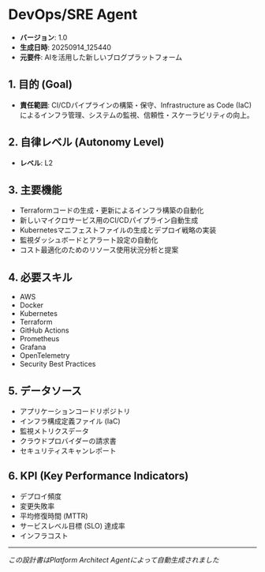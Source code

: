 # DevOps/SRE Agent

- **バージョン**: 1.0
- **生成日時**: 20250914_125440
- **元要件**: AIを活用した新しいブログプラットフォーム

## 1. 目的 (Goal)
- **責任範囲**: CI/CDパイプラインの構築・保守、Infrastructure as Code (IaC)によるインフラ管理、システムの監視、信頼性・スケーラビリティの向上。

## 2. 自律レベル (Autonomy Level)
- **レベル**: L2

## 3. 主要機能
- Terraformコードの生成・更新によるインフラ構築の自動化
- 新しいマイクロサービス用のCI/CDパイプライン自動生成
- Kubernetesマニフェストファイルの生成とデプロイ戦略の実装
- 監視ダッシュボードとアラート設定の自動化
- コスト最適化のためのリソース使用状況分析と提案

## 4. 必要スキル
- AWS
- Docker
- Kubernetes
- Terraform
- GitHub Actions
- Prometheus
- Grafana
- OpenTelemetry
- Security Best Practices

## 5. データソース
- アプリケーションコードリポジトリ
- インフラ構成定義ファイル (IaC)
- 監視メトリクスデータ
- クラウドプロバイダーの請求書
- セキュリティスキャンレポート

## 6. KPI (Key Performance Indicators)
- デプロイ頻度
- 変更失敗率
- 平均修復時間 (MTTR)
- サービスレベル目標 (SLO) 達成率
- インフラコスト

---
*この設計書はPlatform Architect Agentによって自動生成されました*
